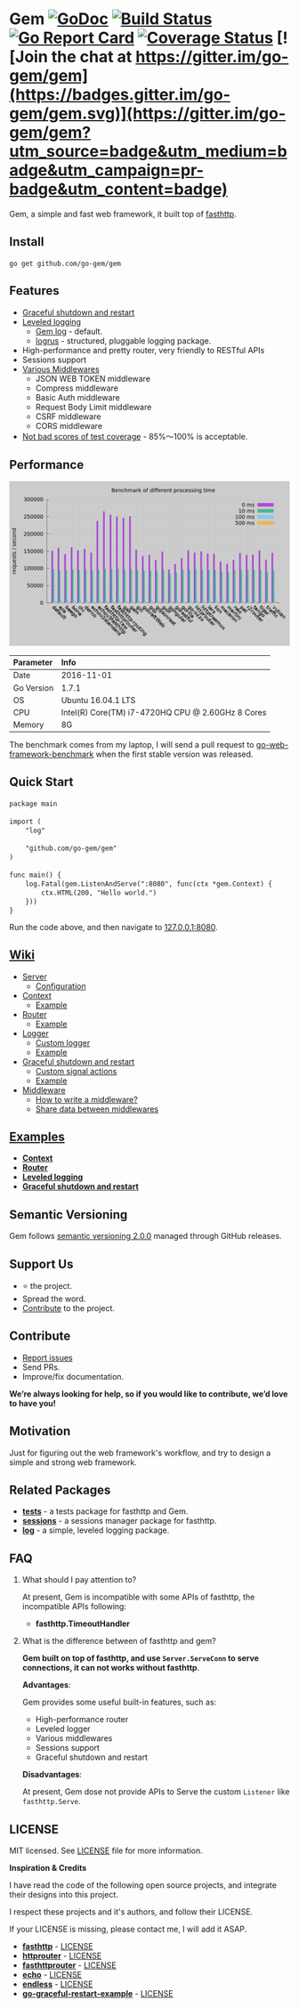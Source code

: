 # Gem [![GoDoc](https://godoc.org/github.com/go-gem/gem?status.svg)](https://godoc.org/github.com/go-gem/gem) [![Build Status](https://travis-ci.org/go-gem/gem.svg?branch=master)](https://travis-ci.org/go-gem/gem) [![Go Report Card](https://goreportcard.com/badge/github.com/go-gem/gem)](https://goreportcard.com/report/github.com/go-gem/gem) [![Coverage Status](https://coveralls.io/repos/github/go-gem/gem/badge.svg?branch=master)](https://coveralls.io/github/go-gem/gem?branch=master) [![Join the chat at https://gitter.im/go-gem/gem](https://badges.gitter.im/go-gem/gem.svg)](https://gitter.im/go-gem/gem?utm_source=badge&utm_medium=badge&utm_campaign=pr-badge&utm_content=badge)

Gem, a simple and fast web framework, it built top of [fasthttp](https://github.com/valyala/fasthttp).

## Install

```
go get github.com/go-gem/gem
```


## Features

- [Graceful shutdown and restart](https://github.com/go-gem/gem/wiki/Graceful-shutdown-and-restart)
- [Leveled logging](https://github.com/go-gem/gem/wiki/Logger)
    - [Gem log](https://github.com/go-gem/log) - default.
    - [logrus](https://github.com/sirupsen/logrus) - structured, pluggable logging package.
- High-performance and pretty router, very friendly to RESTful APIs
- Sessions support
- [Various Middlewares](https://github.com/go-gem/gem/wiki/Middleware)
    - JSON WEB TOKEN middleware
    - Compress middleware
    - Basic Auth middleware
    - Request Body Limit middleware
    - CSRF middleware
    - CORS middleware
- [Not bad scores of test coverage](https://coveralls.io/github/go-gem/gem?branch=master) - 85%～100% is acceptable.


## Performance

![Gem benchmark](benchmark.png)

| Parameter |                       Info                       |
|:----------|:-------------------------------------------------|
| Date      | 2016-11-01                                       |
| Go Version| 1.7.1                                            |
| OS        | Ubuntu 16.04.1 LTS                               |
| CPU       | Intel(R) Core(TM) i7-4720HQ CPU @ 2.60GHz 8 Cores|
| Memory    | 8G                                               |

The benchmark comes from my laptop, I will send a pull request to 
[go-web-framework-benchmark](https://github.com/smallnest/go-web-framework-benchmark) when the first stable version was released.


## Quick Start

```
package main

import (
    "log"
    
    "github.com/go-gem/gem"
)

func main() {
	log.Fatal(gem.ListenAndServe(":8080", func(ctx *gem.Context) {
        ctx.HTML(200, "Hello world.")
    }))
}
```

Run the code above, and then navigate to [127.0.0.1:8080](http://127.0.0.1:8080).


## [Wiki](https://github.com/go-gem/gem/wiki)

- [Server](https://github.com/go-gem/gem/wiki/Server)
    - [Configuration](https://github.com/go-gem/gem/wiki/Server#configuration)
- [Context](https://github.com/go-gem/gem/wiki/Context)
    - [Example](https://github.com/go-gem/examples/tree/master/context)
- [Router](https://github.com/go-gem/gem/wiki/Router)
    - [Example](https://github.com/go-gem/examples/tree/master/router)
- [Logger](https://github.com/go-gem/gem/wiki/Logger)
    - [Custom logger](https://github.com/go-gem/gem/wiki/Logger#custom-logger)
    - [Example](https://github.com/go-gem/examples/tree/master/logger)
- [Graceful shutdown and restart](https://github.com/go-gem/gem/wiki/Graceful-shutdown-and-restart)
    - [Custom signal actions](https://github.com/go-gem/gem/wiki/Graceful-shutdown-and-restart#custom-signal-actions)
    - [Example](https://github.com/go-gem/examples/tree/master/graceful)
- [Middleware](https://github.com/go-gem/gem/wiki/Middleware)
    - [How to write a middleware?](https://github.com/go-gem/gem/wiki/Middleware#how-to-write-a-middleware)
    - [Share data between middlewares](https://github.com/go-gem/gem/wiki/Middleware#share-data-between-middlewares)


## [Examples](https://github.com/go-gem/examples)

- [**Context**](https://github.com/go-gem/examples/tree/master/context)
- [**Router**](https://github.com/go-gem/examples/tree/master/router)
- [**Leveled logging**](https://github.com/go-gem/examples/tree/master/logger)
- [**Graceful shutdown and restart**](https://github.com/go-gem/examples/tree/master/graceful)


## Semantic Versioning

Gem follows [semantic versioning 2.0.0](http://semver.org/) managed through GitHub releases.


## Support Us

- :star: the project.
- Spread the word.
- [Contribute](#contribute) to the project.


## Contribute

- [Report issues](https://github.com/go-gem/gem/issues/new)
- Send PRs.
- Improve/fix documentation.

**We’re always looking for help, so if you would like to contribute, we’d love to have you!**


## Motivation

Just for figuring out the web framework's workflow, and try to design a simple and strong web framework.


## Related Packages

- [**tests**](https://github.com/go-gem/tests) - a tests package for fasthttp and Gem.
- [**sessions**](https://github.com/go-gem/sessions) - a sessions manager package for fasthttp.
- [**log**](https://github.com/go-gem/log) - a simple, leveled logging package.


## FAQ

1. What should I pay attention to?

    At present, Gem is incompatible with some APIs of fasthttp, the incompatible APIs following:
    
    - **fasthttp.TimeoutHandler**

2. What is the difference between of fasthttp and gem?

    **Gem built on top of fasthttp, and use `Server.ServeConn` to serve connections, it can not works without fasthttp**.
    
    **Advantages**: 
    
    Gem provides some useful built-in features, such as:
    
    - High-performance router
    - Leveled logger
    - Various middlewares
    - Sessions support
    - Graceful shutdown and restart
    
    **Disadvantages**: 
    
    At present, Gem dose not provide APIs to Serve the custom `Listener` like `fasthttp.Serve`.


## LICENSE

MIT licensed. See [LICENSE](LICENSE) file for more information.

**Inspiration & Credits**

I have read the code of the following open source projects, and integrate their designs into this project.

I respect these projects and it's authors, and follow their LICENSE.

If your LICENSE is missing, please contact me, I will add it ASAP.

- [**fasthttp**](https://github.com/valyala/fasthttp) - [LICENSE](https://github.com/valyala/fasthttp/blob/master/LICENSE)
- [**httprouter**](https://github.com/julienschmidt/httprouter) - [LICENSE](https://github.com/julienschmidt/httprouter/blob/master/LICENSE)
- [**fasthttprouter**](https://github.com/buaazp/fasthttprouter) - [LICENSE](https://github.com/buaazp/fasthttprouter/blob/master/LICENSE)
- [**echo**](https://github.com/labstack/echo) - [LICENSE](https://github.com/labstack/echo/blob/master/LICENSE)
- [**endless**](https://github.com/fvbock/endless) - [LICENSE](https://github.com/fvbock/endless/blob/master/LICENSE)
- [**go-graceful-restart-example**](https://github.com/Scalingo/go-graceful-restart-example) - [LICENSE](https://github.com/Scalingo/go-graceful-restart-example/blob/master/LICENSE)